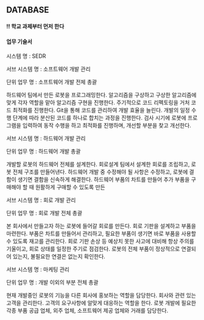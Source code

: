 ## DATABASE

#### !! 학교 과제부터 먼저 한다

#### 업무 기술서

시스템 명 : SEDR 

서브 시스템 명 : 소프트웨어 개발 관리

단위 업무 명 : 소프트웨어 개발 전체 총괄

하드웨어 팀에서 만든 로봇을 프로그래밍한다.  알고리즘을 구상하고 구상한 알고리즘에 맞게 각자 역할을 맡아 알고리즘 구현을 진행한다. 주기적으로 코드 리펙토링을 거처 코드 최적화를 진행한다. Git을 통해 코드를 관리하여 개발 효율을 늘린다. 개발의 일정 수행 단계에 따라 분산된 코드를 하나로 합치는 과정을 진행한다. 검사 시기에 로봇에 프로그램을 입력하여 동작 수행을 하고 최적화를 진행하며, 개선할 부분을 찾고 개선한다.



서브 시스템 명 : 하드웨어 개발 관리

단위 업무 명 : 하드웨어 개발 총괄

개발할 로봇의 하드웨어 전체를 설계한다. 회로설계 팀에서 설계한 회로를 조립하고, 로봇 전체 구조를 만들어낸다. 하드웨어 개발 중 수정해야 될 사항은 수정하고, 로봇에 결함이 생기면 결함을 신속하게 해결한다. 하드웨어 부품의 차트를 만들어 추가 부품을 구매해야 할 때 원활하게 구매할 수 있도록 만든



서브 시스템 명 : 회로 개발 관리

단위 업무 명 : 회로 개발  전체 총괄 

본 회사에서 만들고자 하는 로봇에 들어갈 회로를 만든다. 회로 기판을 설계하고 부품을 마련한다. 부품은 차트를 만들어서 관리하고, 필요한 부품이 생기면 바로 부품을 사용할 수 있도록 재고를 관리한다. 회로 기판 손상 등 예상치 못한 사고에 대비해 항상 주의를 기울이고, 회로 상태를 일정한 주기로 점검한다. 로봇의 전체 부품이 정상적으로 연결되어 있는지, 불필요한 연결은 없는지 확인한다.



서브 시스템 명 : 마케팅 관리

단위 업무 명 : 개발 이외의 부분 전체 총괄

현재 개발중인 로봇의 기능을 다른 회사에 홍보하는 역할을 담당한다. 회사와 관련 있는 고객을 관리한다. 고객의 요구사항에 알맞게 대응하는 역할을 한다. 로봇 개발에 필요한 각종 부품 공급 업체, 외주 업체, 소프트웨어 제공 업체와 거래를 담당한다.

​     

​     